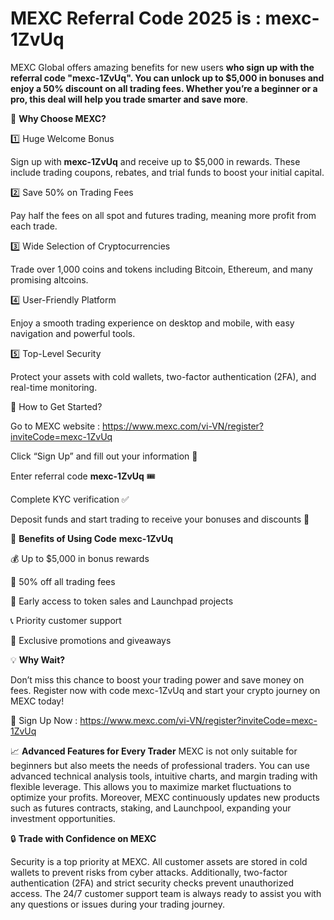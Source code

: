 # MEXC Referral Code 2025 is : mexc-1ZvUq

MEXC Global offers amazing benefits for new users **who sign up with the referral code "mexc-1ZvUq". You can unlock up to $5,000 in bonuses and enjoy a 50% discount on all trading fees. Whether you’re a beginner or a pro, this deal will help you trade smarter and save more**.

🌟 **Why Choose MEXC?**

1️⃣ Huge Welcome Bonus

Sign up with **mexc-1ZvUq** and receive up to $5,000 in rewards. These include trading coupons, rebates, and trial funds to boost your initial capital.

2️⃣ Save 50% on Trading Fees

Pay half the fees on all spot and futures trading, meaning more profit from each trade.


3️⃣ Wide Selection of Cryptocurrencies

Trade over 1,000 coins and tokens including Bitcoin, Ethereum, and many promising altcoins.

4️⃣ User-Friendly Platform

Enjoy a smooth trading experience on desktop and mobile, with easy navigation and powerful tools.


5️⃣ Top-Level Security

Protect your assets with cold wallets, two-factor authentication (2FA), and real-time monitoring.


🎯 How to Get Started?

Go to MEXC website : https://www.mexc.com/vi-VN/register?inviteCode=mexc-1ZvUq

Click “Sign Up” and fill out your information 📝

Enter referral code **mexc-1ZvUq** 🎟️

Complete KYC verification ✅

Deposit funds and start trading to receive your bonuses and discounts 💸

🎁 **Benefits of Using Code** **mexc-1ZvUq**

💰 Up to $5,000 in bonus rewards

🔖 50% off all trading fees

🚀 Early access to token sales and Launchpad projects

📞 Priority customer support

🎉 Exclusive promotions and giveaways

💡 **Why Wait?**

Don’t miss this chance to boost your trading power and save money on fees. Register now with code mexc-1ZvUq and start your crypto journey on MEXC today!

🔗 Sign Up Now : https://www.mexc.com/vi-VN/register?inviteCode=mexc-1ZvUq


📈 **Advanced Features for Every Trader**
MEXC is not only suitable for beginners but also meets the needs of professional traders. You can use advanced technical analysis tools, intuitive charts, and margin trading with flexible leverage. This allows you to maximize market fluctuations to optimize your profits. Moreover, MEXC continuously updates new products such as futures contracts, staking, and Launchpool, expanding your investment opportunities.

🔒 **Trade with Confidence on MEXC**

Security is a top priority at MEXC. All customer assets are stored in cold wallets to prevent risks from cyber attacks. Additionally, two-factor authentication (2FA) and strict security checks prevent unauthorized access. The 24/7 customer support team is always ready to assist you with any questions or issues during your trading journey.




